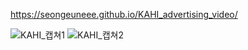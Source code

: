 https://seongeuneee.github.io/KAHI_advertising_video/

![KAHI_캡쳐1](https://github.com/user-attachments/assets/753fe8aa-df88-47fd-90c9-9ea07c537514)
![KAHI_캡쳐2](https://github.com/user-attachments/assets/91da8363-3bae-4728-b41f-6ab7594e22d4)
